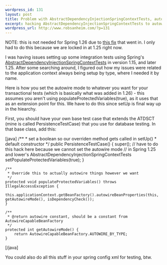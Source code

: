 ```yaml
--- 
wordpress_id: 131
layout: post
title: Problem with AbstractDependencyInjectionSpringContextTests, autowiring, and multiple datasources
excerpt: hacking AbstractDependencyInjectionSpringContextTests to autowire by type
wordpress_url: http://www.robsanheim.com/?p=131
---
```

NOTE: this is not needed for Spring 1.26 due to <a href="http://opensource2.atlassian.com/projects/spring/browse/SPR-1428">this fix</a> that went in.  I only had to do this because we are locked in at 1.25 right now.

I was having issues setting up some integration tests using Spring's <a href="http://www.springframework.org/docs/api/org/springframework/test/AbstractDependencyInjectionSpringContextTests.html">AbstractDependencyInjectionSpringContextTests</a> in version 1.15, and later 1.25.  After some searching around, I figured out how my issues were related to the application context always being setup by type, where I needed it by name.

Here is how you set the autowire mode to whatever you want for your transactional tests (which is basically what was added in 1.26) - this assumes you aren't using populateProtectedVariables(true), as it uses that as an extension point for this.  We have to do this since setUp is final way up in the hiearchy.

First, you should have your own base test case that extends the ATDSCT (mine is called PersistenceTestCase) that you use for database testing.  In that base class, add this:

[java]
	/**
         * set a boolean so our overriden method gets called in setUp()
	 * default constructor
	 */
	public PersistenceTestCase() {
		super();
		// have to do this hack here because we cannot set the autowire mode 
		// in Spring 1.25 and lower's AbstractDependencyInjectionSpringContextTests
		setPopulateProtectedVariables(true);
	}

	/**
	 * Override this to actually autowire things however we want 
	 */
	protected void populateProtectedVariables() throws IllegalAccessException {
		this.applicationContext.getBeanFactory().autowireBeanProperties(this, getAutowireMode(), isDependencyCheck());
	}

	/**
	 * @return autowire constant, should be a constant from AutowireCapableBeanFactory
	 */
	protected int getAutowireMode() {
		return AutowireCapableBeanFactory.AUTOWIRE_BY_TYPE;
	}
[/java]

You could also do all this stuff in your spring config xml for testing, btw.
